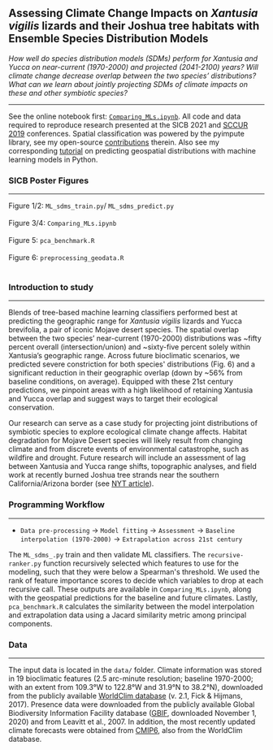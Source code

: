 ## Assessing Climate Change Impacts on *Xantusia vigilis* lizards and their Joshua tree habitats with Ensemble Species Distribution Models

*How well do species distribution models (SDMs) perform for Xantusia and Yucca on near-current (1970-2000) and projected (2041-2100) years? Will climate change decrease overlap between the two species’ distributions? What can we learn about jointly projecting SDMs of climate impacts on these and other symbiotic species?*

---

See the online notebook first: [`Comparing_MLs.ipynb`](https://nbviewer.jupyter.org/github/daniel-furman/ensemble-climate-projections/blob/main/Comparing_MLs.ipynb). All code and data required to reproduce research presented at the SICB 2021 and [SCCUR 2019](https://drive.google.com/file/d/114wmqQgjkc5DHLQmVI19AvlTw4K_daYQ/view?usp=sharing) conferences. Spatial classification was powered by the pyimpute library, see my open-source [contributions](https://github.com/perrygeo/pyimpute/pull/21) therein. Also see my corresponding <a target="_blank" rel="noopener noreferrer" href="https://daniel-furman.github.io/py-sdms-tutorial/"> tutorial</a> on predicting geospatial distributions with machine learning models in Python.

### SICB Poster Figures

---

Figure 1/2: `ML_sdms_train.py`/ `ML_sdms_predict.py` <br><br>
Figure 3/4: `Comparing_MLs.ipynb` <br><br>
Figure 5: `pca_benchmark.R` <br><br>
Figure 6: `preprocessing_geodata.R` <br><br>


### Introduction to study
---

Blends of tree-based machine learning classifiers performed best at predicting the geographic range for *Xantusia vigilis* lizards and Yucca brevifolia, a pair of iconic Mojave desert species. The spatial overlap between the two species’ near-current (1970-2000) distributions was ~fifty percent overall (intersection/union) and ~sixty-five percent solely within Xantusia’s geographic range. Across future bioclimatic scenarios, we predicted severe constriction for both species' distributions (Fig. 6) and a significant reduction in their geographic overlap (down by ~56% from baseline conditions, on average). Equipped with these 21st century predictions, we pinpoint areas with a high likelihood of retaining Xantusia and Yucca overlap and suggest ways to target their ecological conservation. 

Our research can serve as a case study for projecting joint distributions of symbiotic species to explore ecological climate change affects. Habitat degradation for Mojave Desert species will likely result from changing climate and from discrete events of environmental catastrophe, such as wildfire and drought. Future research will include an assessment of lag between Xantusia and Yucca range shifts, topographic analyses, and field work at recently burned Joshua tree strands near the southern California/Arizona border (see [NYT article](https://www.nytimes.com/interactive/2020/12/09/climate/redwood-sequoia-tree-fire.html?)).



### Programming Workflow

---

* `Data pre-processing` -> `Model fitting` -> `Assessment` -> `Baseline interpolation (1970-2000)` -> `Extrapolation across 21st century`

The `ML_sdms_.py` train and then validate ML classifiers. The `recursive-ranker.py` function recursively selected which features to use for the modeling, such that they were below a Spearman's threshold. We used the rank of feature importance scores to decide which variables to drop at each recursive call. These outputs are available in `Comparing_MLs.ipynb`, along with the geospatial predictions for the baseline and future climates. Lastly, `pca_benchmark.R` calculates the similarity between the model interpolation and extrapolation data using a Jacard similarity metric among principal components. 


### Data

---

The input data is located in the `data/` folder. Climate information was stored in 19 bioclimatic features (2.5 arc-minute resolution; baseline 1970-2000; with an extent from 109.3°W to 122.8°W and 31.9°N to 38.2°N), downloaded from the publicly available [WorldClim database](https://www.worldclim.org) (v. 2.1, Fick & Hijmans, 2017). Presence data were downloaded from the publicly available Global Biodiversity Information Facility database ([GBIF](https://www.gbif.org), downloaded November 1, 2020) and from Leavitt et al., 2007. In addition, the most recently updated climate forecasts were obtained from [CMIP6](https://www.worldclim.org/data/cmip6/cmip6_clim2.5m.html), also from the WorldClim database. 


